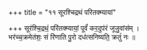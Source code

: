 +++
title = "११ सूरश्चिद्रथं परितक्म्यायां"

+++
सूर॑श्चि॒द्रथं॒ परि॑तक्म्यायां॒ पूर्वं॑ कर॒दुप॑रं जूजु॒वांस॑म् ।  
भर॑च्च॒क्रमेत॑शः॒ सं रि॑णाति पु॒रो दध॑त्सनिष्यति॒ क्रतुं॑ नः ॥